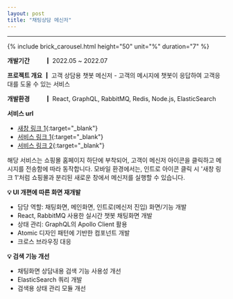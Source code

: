 ```yaml
---
layout: post
title: "채팅상담 메신저"
---
```


---

{% include brick_carousel.html height="50" unit="%" duration="7" %}
<!-- {% include carousel.html height="50" unit="%" duration="7" %} -->
**개발기간 　　 ┃** 2022.05 ~ 2022.07

**프로젝트 개요 ┃** 고객 상담용 챗봇 메신저 - 고객의 메시지에 챗봇이 응답하여 고객응대를 도울 수 있는 서비스

**개발환경 　　 ┃** React, GraphQL, RabbitMQ, Redis, Node.js, ElasticSearch

**서비스 url** 
- [새창 링크 1](https://chat.brickchat.co.kr/chat/c13977f0-e4bf-43d7-ba0a-426a30fe5907){:target="_blank"}
- [서비스 링크 1](https://smarthippo.kr/){:target="_blank"}
- [서비스 링크 2](https://www.moccasom.co.kr/){:target="_blank"}

해당 서비스는 쇼핑몰 홈페이지 하단에 부착되어, 고객이 메신저 아이콘을 클릭하고 메시지를 전송함에 따라 동작합니다.
모바일 환경에서는, 인트로 아이콘 클릭 시 '새창 링크 1'처럼  쇼핑몰과 분리된 새로운 창에서 메신저를 실행할 수 있습니다.


**💡 UI 개편에 따른 화면 재개발** 

- 담당 역할: 
채팅화면, 메인화면, 인트로(메신저 진입) 화면/기능 개발
- React, RabbitMQ 사용한 실시간 챗봇 채팅화면 개발
- 상태 관리: GraphQL의 Apollo Client 활용
- Atomic 디자인 패턴에 기반한 컴포넌트 개발
- 크로스 브라우징 대응

**💡 검색 기능 개선** 

- 채팅화면 상담내용 검색 기능 사용성 개선
- ElasticSearch 쿼리 개발
- 검색용 상태 관리 모듈 개선

<!-- React와 GraphQL의 ApolloClient를 통해 상태를 관리하고 ElasticSearch  -->



